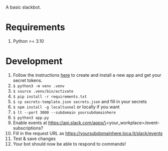A basic slackbot.

# Requirements
1) Python >= 3.10

# Development
1) Follow the instructions
[here](https://slack.dev/bolt-python/tutorial/getting-started) to create and
install a new app and get your secret tokens.
1) `$ python3 -m venv .venv`
1) `$ source .venv/bin/activate`
1) `$ pip install -r requirements.txt`
1) `$ cp secrets-template.json secrets.json` and fill in your secrets
1) `$ npm install -g localtunnel` or locally if you want
1) `$ lt --port 3000 --subdomain yoursubdomainhere`
1) `$ python3 app.py`
1) Enable events at https://api.slack.com/apps/\<your_workplace\>/event-subscriptions?
1) Fill in the request URL as https://yoursubdomainhere.loca.lt/slack/events
1) Test & save changes
1) Your bot should now be able to respond to commands!
